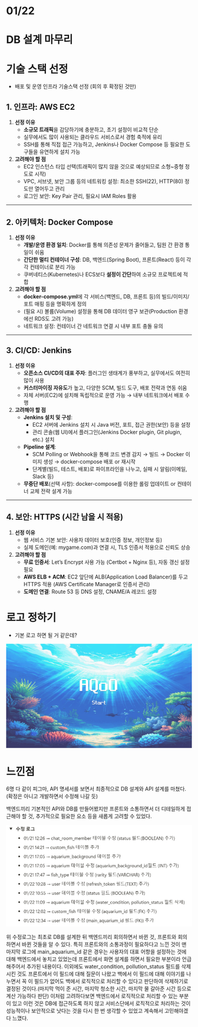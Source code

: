 # 01/22

# DB 설계 마무리

# 기술 스택 선정

- 배포 및 운영 인프라 기술스택 선정 (회의 후 확정된 것만)

## 1. 인프라: AWS EC2

1. **선정 이유**
    - **소규모 트래픽**을 감당하기에 충분하고, 초기 설정이 비교적 단순
    - 실무에서도 많이 사용되는 클라우드 서비스로서 경험 축적에 유리
    - SSH를 통해 직접 접근 가능하고, Jenkins나 Docker Compose 등 필요한 도구들을 유연하게 설치 가능
2. **고려해야 할 점**
    - EC2 인스턴스 타입 선택(트래픽이 많지 않을 것으로 예상되므로 소형~중형 정도로 시작)
    - VPC, 서브넷, 보안 그룹 등의 네트워킹 설정: 최소한 SSH(22), HTTP(80) 정도만 열어두고 관리
    - 로그인 보안: Key Pair 관리, 필요시 IAM Roles 활용

---

## 2. 아키텍처: Docker Compose

1. **선정 이유**
    - **개발/운영 환경 일치**: Docker를 통해 의존성 문제가 줄어들고, 팀원 간 환경 통일이 쉬움
    - **간단한 멀티 컨테이너 구성**: DB, 백엔드(Spring Boot), 프론트(React) 등이 각각 컨테이너로 분리 가능
    - 쿠버네티스(Kubernetes)나 ECS보다 **설정이 간단**하여 소규모 프로젝트에 적합
2. **고려해야 할 점**
    - **docker-compose.yml**에 각 서비스(백엔드, DB, 프론트 등)의 빌드/이미지/포트 매핑 등을 명확하게 정의
    - (필요 시) 볼륨(Volume) 설정을 통해 DB 데이터 영구 보관(Production 환경에선 RDS도 고려 가능)
    - 네트워크 설정: 컨테이너 간 네트워크 연결 시 내부 포트 충돌 유의

---

## 3. CI/CD: Jenkins

1. **선정 이유**
    - **오픈소스 CI/CD의 대표 주자**: 플러그인 생태계가 풍부하고, 실무에서도 여전히 많이 사용
    - **커스터마이징 자유도**가 높고, 다양한 SCM, 빌드 도구, 배포 전략과 연동 쉬움
    - 자체 서버(EC2)에 설치해 독립적으로 운영 가능 → 내부 네트워크에서 배포 수행
2. **고려해야 할 점**
    - **Jenkins 설치 및 구성**:
        - EC2 서버에 Jenkins 설치 시 Java 버전, 포트, 접근 권한(보안) 등을 설정
        - 관리 콘솔(웹 UI)에서 플러그인(Jenkins Docker plugin, Git plugin, etc.) 설치
    - **Pipeline 설계**:
        - SCM Polling or Webhook을 통해 코드 변경 감지 → 빌드 → Docker 이미지 생성 → docker-compose 배포 or 재시작
        - 단계별(빌드, 테스트, 배포)로 파이프라인을 나누고, 실패 시 알림(이메일, Slack 등)
    - **무중단 배포**(선택 사항): docker-compose를 이용한 롤링 업데이트 or 컨테이너 교체 전략 설계 가능

---

## 4. 보안: HTTPS (시간 남을 시 적용)

1. **선정 이유**
    - 웹 서비스 기본 보안: 사용자 데이터 보호(인증 정보, 개인정보 등)
    - 실제 도메인(예: mygame.com)과 연결 시, TLS 인증서 적용으로 신뢰도 상승
2. **고려해야 할 점**
    - **무료 인증서**: Let’s Encrypt 사용 가능 (Certbot + Nginx 등), 자동 갱신 설정 필요
    - **AWS ELB + ACM**: EC2 앞단에 ALB(Application Load Balancer)를 두고 HTTPS 적용 (AWS Certificate Manager로 인증서 관리)
    - **도메인 연결**: Route 53 등 DNS 설정, CNAME/A 레코드 설정

# 로고 정하기

- 기본 로고 하면 될 거 같은데?

![image.png](image.png)

# 느낀점

6명 다 같이 피그마, API 명세서를 보면서 최종적으로 DB 설계와 API 설계를 마쳤다. (확정은 아니고 개발하면서 수정해 나갈 듯)

백엔드끼리 기본적인 API와 DB를 만들어봤지만 프론트와 소통하면서 더 디테일하게 접근해야 할 것, 추가적으로 필요한 요소 등을 새롭게 고려할 수 있었다.

![image.png](image%201.png)

위 수정로그는 최초로 DB를 설계한 뒤 백엔드끼리 회의하면서 바뀐 것, 프론트와 회의하면서 바뀐 것들을 알 수 있다. 특히 프론트와의 소통과정이 필요하다고 느낀 것이 맨 마지막 로그에 main_aquarium_id 같은 경우는 사용자의 대표 어항을 설정하는 것에 대해 백엔드에서 놓치고 있었는데 프론트에서 화면 설계를 하면서 필요한 부분이라 언급해주어서 추가된 내용이다.
이외에도 water_condition, pollution_status 필드를 삭제시킨 것도 프론트에서 이 필드에 대해 질문이 나왔고 백에서 이 필드에 대해 이야기를 나누면서 꼭 이 필드가 없어도 백에서 로직적으로 처리할 수 있다고 판단하여 삭제하기로 결정된 것이다.(마지막 먹이 준 시간, 마지막 청소한 시간, 마지막 물 갈아준 시간 등으로 계산 가능하다 판단)
이처럼 고려하다보면 백엔드에서 로직적으로 처리할 수 있는 부분이 있고 이런 것은 DB에 접근하도록 하지 않고 서비스단에서 로직적으로 처리하는 것이 성능적이나 보안적으로 낫다는 것을 다시 한 번 생각할 수 있었고 계속해서 고민해야겠다 느꼈다.